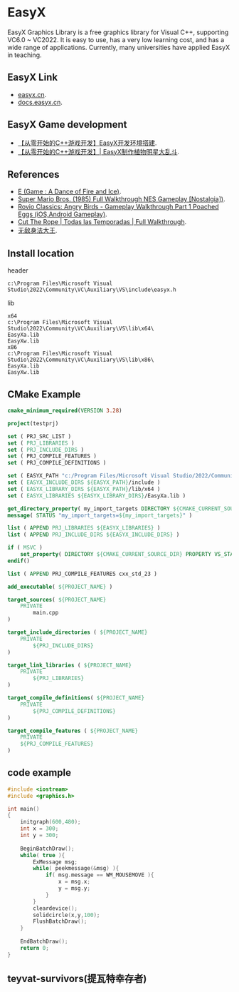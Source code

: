 # EasyX

EasyX Graphics Library is a free graphics library for Visual C++, supporting VC6.0 ~ VC2022. It is easy to use, has a very low learning cost, and has a wide range of applications. Currently, many universities have applied EasyX in teaching.

## EasyX Link

-  [easyx.cn](https://easyx.cn/).
-  [docs.easyx.cn](https://docs.easyx.cn/).

## EasyX Game development

-  [【从零开始的C++游戏开发】EasyX开发环境搭建](https://www.bilibili.com/video/BV1iQ4y1s7Qj/).
-  [【从零开始的C++游戏开发】| EasyX制作植物明星大乱斗](https://www.bilibili.com/video/BV1AS421P7Ut/).

## References

-  [E (Game : A Dance of Fire and Ice)](https://www.youtube.com/watch?v=r5PV14QKLN8/).
-  [Super Mario Bros. (1985) Full Walkthrough NES Gameplay [Nostalgia])](https://www.youtube.com/watch?v=rLl9XBg7wSs&t/).
-  [Rovio Classics: Angry Birds - Gameplay Walkthrough Part 1 Poached Eggs (iOS,Android Gameplay)](https://www.youtube.com/watch?v=aqVz3nZ5v58/).
-  [Cut The Rope | Todas las Temporadas | Full Walkthrough](https://www.youtube.com/watch?v=_oHc-uARVJE/).
-  [无敌身法大王](https://www.bilibili.com/video/BV11W421c7SE/).



## Install location

header
```
c:\Program Files\Microsoft Visual Studio\2022\Community\VC\Auxiliary\VS\include\easyx.h
```

lib
```
x64
c:\Program Files\Microsoft Visual Studio\2022\Community\VC\Auxiliary\VS\lib\x64\
EasyXa.lib
EasyXw.lib
x86
c:\Program Files\Microsoft Visual Studio\2022\Community\VC\Auxiliary\VS\lib\x86\
EasyXa.lib
EasyXw.lib
```

## CMake Example

```cmake
cmake_minimum_required(VERSION 3.28)

project(testprj)

set ( PRJ_SRC_LIST )
set ( PRJ_LIBRARIES )
set ( PRJ_INCLUDE_DIRS )
set ( PRJ_COMPILE_FEATURES )
set ( PRJ_COMPILE_DEFINITIONS )

set ( EASYX_PATH "c:/Program Files/Microsoft Visual Studio/2022/Community/VC/Auxiliary/VS/" )
set ( EASYX_INCLUDE_DIRS ${EASYX_PATH}/include )
set ( EASYX_LIBRARY_DIRS ${EASYX_PATH}/lib/x64 )
set ( EASYX_LIBRARIES ${EASYX_LIBRARY_DIRS}/EasyXa.lib )

get_directory_property( my_import_targets DIRECTORY ${CMAKE_CURRENT_SOURCE_DIR} IMPORTED_TARGETS )
message( STATUS "my_import_targets=${my_import_targets}" )

list ( APPEND PRJ_LIBRARIES ${EASYX_LIBRARIES} )
list ( APPEND PRJ_INCLUDE_DIRS ${EASYX_INCLUDE_DIRS} )

if ( MSVC )
    set_property( DIRECTORY ${CMAKE_CURRENT_SOURCE_DIR} PROPERTY VS_STARTUP_PROJECT ${PROJECT_NAME} )
endif()

list ( APPEND PRJ_COMPILE_FEATURES cxx_std_23 )

add_executable( ${PROJECT_NAME} )

target_sources( ${PROJECT_NAME}
    PRIVATE
        main.cpp
)

target_include_directories ( ${PROJECT_NAME}
	PRIVATE 
        ${PRJ_INCLUDE_DIRS}
)

target_link_libraries ( ${PROJECT_NAME} 
    PRIVATE 
        ${PRJ_LIBRARIES}
)

target_compile_definitions( ${PROJECT_NAME} 
    PRIVATE 
        ${PRJ_COMPILE_DEFINITIONS}
)

target_compile_features ( ${PROJECT_NAME} 
    PRIVATE 
    ${PRJ_COMPILE_FEATURES}
)
```

## code example

```cpp
#include <iostream>
#include <graphics.h>

int main()
{
    initgraph(600,480);
    int x = 300;
    int y = 300;
    
    BeginBatchDraw();
    while( true ){
        ExMessage msg;
        while( peekmessage(&msg) ){
            if( msg.message == WM_MOUSEMOVE ){
                x = msg.x;
                y = msg.y;
            }
        }
        cleardevice();
        solidcircle(x,y,100);
        FlushBatchDraw();
    }
    
    EndBatchDraw();
    return 0;
}
```

## teyvat-survivors(提瓦特幸存者)

```
```
